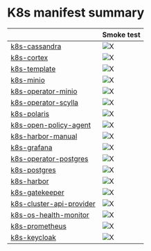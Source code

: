 # K8s manifest summary

| | Smoke test |
| --- | --- |
| [k8s-cassandra](https://github.com/SovereignCloudStack/k8s-cassandra) | ![X](https://github.com/SovereignCloudStack/k8s-cassandra/workflows/CI/badge.svg) |
| [k8s-cortex](https://github.com/SovereignCloudStack/k8s-cortex) | ![X](https://github.com/SovereignCloudStack/k8s-cortex/workflows/CI/badge.svg) |
| [k8s-template](https://github.com/SovereignCloudStack/k8s-template) | ![X](https://github.com/SovereignCloudStack/k8s-template/workflows/CI/badge.svg) |
| [k8s-minio](https://github.com/SovereignCloudStack/k8s-minio) | ![X](https://github.com/SovereignCloudStack/k8s-minio/workflows/CI/badge.svg) |
| [k8s-operator-minio](https://github.com/SovereignCloudStack/k8s-operator-minio) | ![X](https://github.com/SovereignCloudStack/k8s-operator-minio/workflows/CI/badge.svg) |
| [k8s-operator-scylla](https://github.com/SovereignCloudStack/k8s-operator-scylla) | ![X](https://github.com/SovereignCloudStack/k8s-operator-scylla/workflows/CI/badge.svg) |
| [k8s-polaris](https://github.com/SovereignCloudStack/k8s-polaris) | ![X](https://github.com/SovereignCloudStack/k8s-polaris/workflows/CI/badge.svg) |
| [k8s-open-policy-agent](https://github.com/SovereignCloudStack/k8s-open-policy-agent) | ![X](https://github.com/SovereignCloudStack/k8s-open-policy-agent/workflows/CI/badge.svg) |
| [k8s-harbor-manual](https://github.com/SovereignCloudStack/k8s-harbor-manual) | ![X](https://github.com/SovereignCloudStack/k8s-harbor-manual/workflows/CI/badge.svg) |
| [k8s-grafana](https://github.com/SovereignCloudStack/k8s-grafana) | ![X](https://github.com/SovereignCloudStack/k8s-grafana/workflows/CI/badge.svg) |
| [k8s-operator-postgres](https://github.com/SovereignCloudStack/k8s-operator-postgres) | ![X](https://github.com/SovereignCloudStack/k8s-operator-postgres/workflows/CI/badge.svg) |
| [k8s-postgres](https://github.com/SovereignCloudStack/k8s-postgres) | ![X](https://github.com/SovereignCloudStack/k8s-postgres/workflows/CI/badge.svg) |
| [k8s-harbor](https://github.com/SovereignCloudStack/k8s-harbor) | ![X](https://github.com/SovereignCloudStack/k8s-harbor/workflows/CI/badge.svg) |
| [k8s-gatekeeper](https://github.com/SovereignCloudStack/k8s-gatekeeper) | ![X](https://github.com/SovereignCloudStack/k8s-gatekeeper/workflows/CI/badge.svg) |
| [k8s-cluster-api-provider](https://github.com/SovereignCloudStack/k8s-cluster-api-provider) | ![X](https://github.com/SovereignCloudStack/k8s-cluster-api-provider/workflows/CI/badge.svg) |
| [k8s-os-health-monitor](https://github.com/SovereignCloudStack/k8s-os-health-monitor) | ![X](https://github.com/SovereignCloudStack/k8s-os-health-monitor/workflows/CI/badge.svg) |
| [k8s-prometheus](https://github.com/SovereignCloudStack/k8s-prometheus) | ![X](https://github.com/SovereignCloudStack/k8s-prometheus/workflows/CI/badge.svg) |
| [k8s-keycloak](https://github.com/SovereignCloudStack/k8s-keycloak) | ![X](https://github.com/SovereignCloudStack/k8s-keycloak/workflows/CI/badge.svg) |


